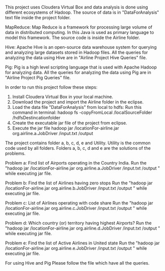 
This project uses Cloudera Virtual Box and data analysis is done using different ecosystems of Hadoop. 
The source of data is in "DataForAnalysis" text file inside the project folder.

MapReduce:
Map Reduce is a framework for processing large volume of data in distributed computing. In this Java is used as primary language to model this framework.
The source code is inside the Airline folder.

Hive:
Apache Hive is an open-source data warehouse system for querying and analyzing large datasets stored in Hadoop files.
All the queries for analyzing the data using Hive are in "Airline Project Hive Queries" file.

Pig:
Pig is a high level scripting language that is used with Apache Hadoop for analyzing data.
All the queries for analyzing the data using Pig are in "Airline Project Pig Queries" file.

In order to run this project follow these steps:
1. Install Cloudera Virtual Box in your local machine.
2. Download the project and import the Airline folder in the eclipse.
3. Load the data file "DataForAnalysis" from local to hdfs:
    Run this command in terminal: 
              hadoop fs -copyFromLocal  /localSourceFolder /hdfsDestincationfolder
4. Create the executable jar file of the project from eclipse.
5. Execute the jar file
  hadoop jar /locationFor-airline.jar org.airline.a.JobDriver /input.txt /output

The project contains folder a, b, c, d, e and Utility.
Utility is the common code used by all folders.
Folders a, b, c, d and e are the solutions of the problems.

Problem a: Find list of Airports operating in the Country India.
Run the "hadoop jar /locationFor-airline.jar org.airline.a.JobDriver /input.txt /output
" while executing jar file.

Problem b: Find the list of Airlines having zero stops
Run the "hadoop jar /locationFor-airline.jar org.airline.b.JobDriver /input.txt /output
" while executing jar file.

Problem c: List of Airlines operating with code share
Run the "hadoop jar /locationFor-airline.jar org.airline.c.JobDriver /input.txt /output
" while executing jar file.

Problem d: Which country (or) territory having highest Airports?
Run the "hadoop jar /locationFor-airline.jar org.airline.d.JobDriver /input.txt /output
" while executing jar file.

Problem e: Find the list of Active Airlines in United state
Run the "hadoop jar /locationFor-airline.jar org.airline.e.JobDriver /input.txt /output
" while executing jar file.

For using Hive and Pig Please follow the file which have all the queries.
